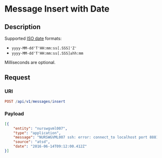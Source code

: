 # Message Insert with Date

## Description

Supported [ISO date](../../../../../api/data#datetime-formats) formats:

* `yyyy-MM-dd'T'HH:mm:ss[.SSS]'Z'`
* `yyyy-MM-dd'T'HH:mm:ss[.SSS]±hh:mm`

Milliseconds are optional.

## Request

### URI

```elm
POST /api/v1/messages/insert
```

### Payload

```json
[{
    "entity": "nurswgvml007",
    "type": "application",
    "message": "NURSWGVML007 ssh: error: connect_to localhost port 8881: failed.",
    "source": "atsd",
    "date": "2016-06-14T09:12:00.412Z"
}]
```
